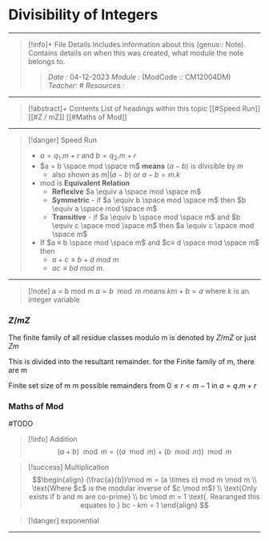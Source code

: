 # Divisibility of Integers
---
> [!info]+ File Details
> Includes information about this (genus:: Note). Contains details on when this was created, what module the note belongs to.
> > *Date :* 04-12-2023
> > *Module :* (ModCode :: CM12004DM) 
> > *Teacher*: #
> > *Resources :*

---
> [!abstract]+ Contents
> List of headings within this topic
> [[#Speed Run]]
> [[#Z / mZ]]
> [[#Maths of Mod]]
> 
--- 

>[!danger] Speed Run
> - $a = q_1.m + r$ and $b = q_2.m + r$
> - $a = b \space mod \space m$ **means** $( a - b )$ is divisible by $m$ 
> 	- also shown as $m|(a-b)$ or $a - b = m . k$
> - mod is **Equivalent Relation**
> 	- **Reflexive** $a \equiv a \space mod \space m$
> 	- **Symmetric** - if $a \equiv b \space mod \space m$ then $b \equiv a \space mod \space m$
> 	- **Transitive** - if $a \equiv b \space mod \space m$ and $b \equiv c \space mod \space m$ then $a \equiv c \space mod \space m$
> - If $a ≡ b \space mod \space m$ and $c≡ d \space mod \space m$ then 
> 	- $a + c ≡ b + d$ $mod$ $m$ 
> 	- $ac ≡ bd$ $mod$ $m$.

--- 

> [!note] a = b mod m 
> $a = b \mod m$ means $km + b = a$ where $k$ is an integer variable

### $Z / mZ$ 

The finite family of all residue classes modulo m is denoted by $Z/mZ$ or just $Zm$

This is divided into the resultant remainder. for the Finite family of m, there are m 


Finite set size of m 
m possible remainders from $0 \leq r \lt m-1$ in $a = q.m + r$

### Maths of Mod
#TODO
> [!info] Addition
> $$ 
(a+b)\mod m = ((a \mod m) + (b\mod m)) \mod m
$$

> [!success] Multiplication
> $$\begin{align}
(\frac{a}{b})\mod m = (a \times c) mod m \mod m \\
\text{Where $c$ is the modular inverse of $c \mod m$} \\ 
\text{Only exists if b and m are co-prime} \\
bc \mod m = 1 \text{. Rearanged this equates to } bc - km = 1
\end{align}
$$

> [!danger] exponential


---